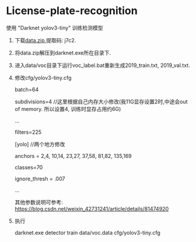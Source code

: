 # License-plate-recognition
使用 "Darknet yolov3-tiny" 训练检测模型

1. 下载[data.zip](https://pan.baidu.com/s/1_Wgy_3mBgNREXXn7HRfAHw),提取码: j7c2.
2. 将data.zip解压到darknet.exe所在目录下.
3. 进入data/voc目录下运行voc_label.bat重新生成2019_train.txt, 2019_val.txt.
4. 修改cfg/yolov3-tiny.cfg

    batch=64
    
    subdivisions=4    //这里根据自己内存大小修改(我11G显存设置2时,中途会out of memory. 所以设置4, 训练时显存占用约6G)
    
    ...
    
    filters=225
    
    [yolo]    //两个地方修改
    
    anchors = 2,4, 10,14, 23,27, 37,58, 81,82, 135,169
    
    classes=70
    
    ignore_thresh = .007
    
    ...
    
    其他参数说明可参考: https://blog.csdn.net/weixin_42731241/article/details/81474920
    
5. 执行 

    darknet.exe detector train data/voc.data cfg/yolov3-tiny.cfg
    
